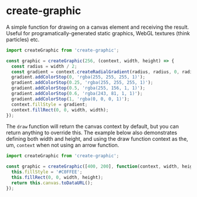 # create-graphic

A simple function for drawing on a canvas element and receiving the result. Useful for programatically-generated static graphics, WebGL textures (think particles) etc.

```js
import createGraphic from 'create-graphic';

const graphic = createGraphic(256, (context, width, height) => {
  const radius = width / 2;
  const gradient = context.createRadialGradient(radius, radius, 0, radius, radius, radius);
  gradient.addColorStop(0, 'rgba(255, 255, 255, 1)');
  gradient.addColorStop(0.25, 'rgba(255, 255, 255, 1)');
  gradient.addColorStop(0.5, 'rgba(255, 156, 1, 1)');
  gradient.addColorStop(0.6, 'rgba(243, 81, 1, 1)');
  gradient.addColorStop(1, 'rgba(0, 0, 0, 1)');
  context.fillStyle = gradient;
  context.fillRect(0, 0, width, width);
});
```

The `draw` function will return the canvas context by default, but you can return anything to override this. The example below also demonstrates defining both width and height, and using the draw function context as the, um, `context` when not using an arrow function.

```js
import createGraphic from 'create-graphic';

const graphic = createGraphic([400, 200], function(context, width, height) {
  this.fillStyle = '#C0FFEE';
  this.fillRect(0, 0, width, height);
  return this.canvas.toDataURL();
});
```